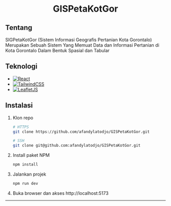 <div align="center">
    <h1>GISPetaKotGor</h1>
</div>

## Tentang
<p>SIGPetaKotGor (Sistem Informasi Geografis Pertanian Kota Gorontalo) Merupakan Sebuah Sistem Yang Memuat Data dan Informasi Pertanian di Kota Gorontalo Dalam Bentuk Spasial dan Tabular</p>

## Teknologi
- [![React][React.js]][React-url]
- [![TailwindCSS][TailwindCSS]][TailwindCSS-url]
- [![LeafletJS][LeafletJS]][LeafletJS-url]

## Instalasi
1. Klon repo
    ```sh
    # HTTPS
    git clone https://github.com/afandylatodjo/GISPetaKotGor.git

    # SSH
    git clone git@github.com:afandylatodjo/GISPetaKotGor.git
    ```
2. Install paket NPM
    ```sh
    npm install
    ```
3. Jalankan projek
    ```sh
    npm run dev
    ```
4. Buka browser dan akses http://localhost:5173

------
[React.js]: https://img.shields.io/badge/React-20232A?style=for-the-badge&logo=react&logoColor=61DAFB
[React-url]: https://reactjs.org/
[TailwindCSS]: https://img.shields.io/badge/TailwindCSS-38B2AC?style=for-the-badge&logo=tailwind-css&logoColor=white
[TailwindCSS-url]: https://tailwindcss.com/
[LeafletJS]: https://img.shields.io/badge/Leaflet-199900?style=for-the-badge&logo=leaflet&logoColor=white
[LeafletJS-url]: https://leafletjs.com/
